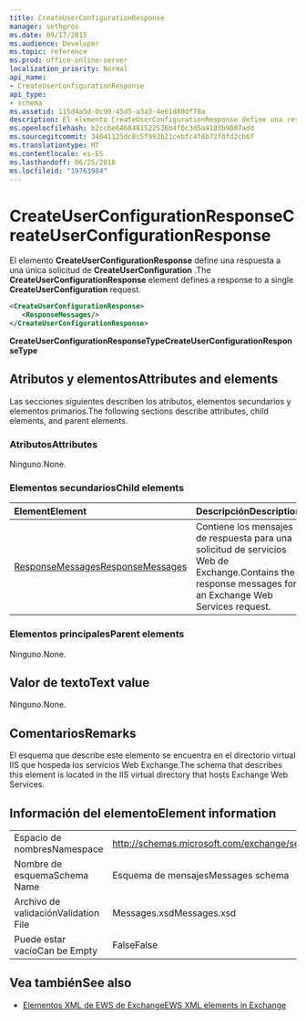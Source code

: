 ```yaml
---
title: CreateUserConfigurationResponse
manager: sethgros
ms.date: 09/17/2015
ms.audience: Developer
ms.topic: reference
ms.prod: office-online-server
localization_priority: Normal
api_name:
- CreateUserConfigurationResponse
api_type:
- schema
ms.assetid: 115d4a5d-0c90-45d5-a3a3-4e61d80df78a
description: El elemento CreateUserConfigurationResponse define una respuesta a una única solicitud de CreateUserConfiguration.
ms.openlocfilehash: b2ccbe6468481522536b4f0c3d5a4183b9887add
ms.sourcegitcommit: 34041125dc8c5f993b21cebfc4f8b72f0fd2cb6f
ms.translationtype: MT
ms.contentlocale: es-ES
ms.lasthandoff: 06/25/2018
ms.locfileid: "19763984"
---
```

# <a name="createuserconfigurationresponse"></a><span data-ttu-id="77043-103">CreateUserConfigurationResponse</span><span class="sxs-lookup"><span data-stu-id="77043-103">CreateUserConfigurationResponse</span></span>

<span data-ttu-id="77043-104">El elemento **CreateUserConfigurationResponse** define una respuesta a una única solicitud de **CreateUserConfiguration** .</span><span class="sxs-lookup"><span data-stu-id="77043-104">The **CreateUserConfigurationResponse** element defines a response to a single **CreateUserConfiguration** request.</span></span> 
  
```xml
<CreateUserConfigurationResponse>
   <ResponseMessages/>
</CreateUserConfigurationResponse>
```

 <span data-ttu-id="77043-105">**CreateUserConfigurationResponseType**</span><span class="sxs-lookup"><span data-stu-id="77043-105">**CreateUserConfigurationResponseType**</span></span>
## <a name="attributes-and-elements"></a><span data-ttu-id="77043-106">Atributos y elementos</span><span class="sxs-lookup"><span data-stu-id="77043-106">Attributes and elements</span></span>

<span data-ttu-id="77043-107">Las secciones siguientes describen los atributos, elementos secundarios y elementos primarios.</span><span class="sxs-lookup"><span data-stu-id="77043-107">The following sections describe attributes, child elements, and parent elements.</span></span>
  
### <a name="attributes"></a><span data-ttu-id="77043-108">Atributos</span><span class="sxs-lookup"><span data-stu-id="77043-108">Attributes</span></span>

<span data-ttu-id="77043-109">Ninguno.</span><span class="sxs-lookup"><span data-stu-id="77043-109">None.</span></span>
  
### <a name="child-elements"></a><span data-ttu-id="77043-110">Elementos secundarios</span><span class="sxs-lookup"><span data-stu-id="77043-110">Child elements</span></span>

|<span data-ttu-id="77043-111">**Element**</span><span class="sxs-lookup"><span data-stu-id="77043-111">**Element**</span></span>|<span data-ttu-id="77043-112">**Descripción**</span><span class="sxs-lookup"><span data-stu-id="77043-112">**Description**</span></span>|
|:-----|:-----|
|[<span data-ttu-id="77043-113">ResponseMessages</span><span class="sxs-lookup"><span data-stu-id="77043-113">ResponseMessages</span></span>](responsemessages.md) <br/> |<span data-ttu-id="77043-114">Contiene los mensajes de respuesta para una solicitud de servicios Web de Exchange.</span><span class="sxs-lookup"><span data-stu-id="77043-114">Contains the response messages for an Exchange Web Services request.</span></span>  <br/> |
   
### <a name="parent-elements"></a><span data-ttu-id="77043-115">Elementos principales</span><span class="sxs-lookup"><span data-stu-id="77043-115">Parent elements</span></span>

<span data-ttu-id="77043-116">Ninguno.</span><span class="sxs-lookup"><span data-stu-id="77043-116">None.</span></span>
  
## <a name="text-value"></a><span data-ttu-id="77043-117">Valor de texto</span><span class="sxs-lookup"><span data-stu-id="77043-117">Text value</span></span>

<span data-ttu-id="77043-118">Ninguno.</span><span class="sxs-lookup"><span data-stu-id="77043-118">None.</span></span>
  
## <a name="remarks"></a><span data-ttu-id="77043-119">Comentarios</span><span class="sxs-lookup"><span data-stu-id="77043-119">Remarks</span></span>

<span data-ttu-id="77043-120">El esquema que describe este elemento se encuentra en el directorio virtual IIS que hospeda los servicios Web Exchange.</span><span class="sxs-lookup"><span data-stu-id="77043-120">The schema that describes this element is located in the IIS virtual directory that hosts Exchange Web Services.</span></span>
  
## <a name="element-information"></a><span data-ttu-id="77043-121">Información del elemento</span><span class="sxs-lookup"><span data-stu-id="77043-121">Element information</span></span>

|||
|:-----|:-----|
|<span data-ttu-id="77043-122">Espacio de nombres</span><span class="sxs-lookup"><span data-stu-id="77043-122">Namespace</span></span>  <br/> |http://schemas.microsoft.com/exchange/services/2006/messages  <br/> |
|<span data-ttu-id="77043-123">Nombre de esquema</span><span class="sxs-lookup"><span data-stu-id="77043-123">Schema Name</span></span>  <br/> |<span data-ttu-id="77043-124">Esquema de mensajes</span><span class="sxs-lookup"><span data-stu-id="77043-124">Messages schema</span></span>  <br/> |
|<span data-ttu-id="77043-125">Archivo de validación</span><span class="sxs-lookup"><span data-stu-id="77043-125">Validation File</span></span>  <br/> |<span data-ttu-id="77043-126">Messages.xsd</span><span class="sxs-lookup"><span data-stu-id="77043-126">Messages.xsd</span></span>  <br/> |
|<span data-ttu-id="77043-127">Puede estar vacío</span><span class="sxs-lookup"><span data-stu-id="77043-127">Can be Empty</span></span>  <br/> |<span data-ttu-id="77043-128">False</span><span class="sxs-lookup"><span data-stu-id="77043-128">False</span></span>  <br/> |
   
## <a name="see-also"></a><span data-ttu-id="77043-129">Vea también</span><span class="sxs-lookup"><span data-stu-id="77043-129">See also</span></span>



- [<span data-ttu-id="77043-130">Elementos XML de EWS de Exchange</span><span class="sxs-lookup"><span data-stu-id="77043-130">EWS XML elements in Exchange</span></span>](ews-xml-elements-in-exchange.md)

